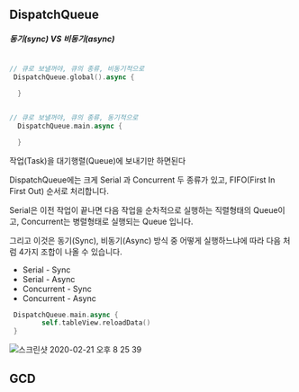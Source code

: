 ## DispatchQueue



##### 동기(sync) VS 비동기(async)

 ~~~swift

// 큐로 보낼꺼야, 큐의 종류, 비동기적으로
  DispatchQueue.global().async {

   }


// 큐로 보낼꺼야, 큐의 종류, 동기적으로
   DispatchQueue.main.async {

   }

 ~~~

 

작업(Task)을 대기행렬(Queue)에 보내기만 하면된다



DispatchQueue에는 크게 Serial 과 Concurrent 두 종류가 있고, FIFO(First In First Out) 순서로 처리합니다.

Serial은 이전 작업이 끝나면 다음 작업을 순차적으로 실행하는 직렬형태의 Queue이고, Concurrent는 병렬형태로 실행되는 Queue 입니다.



그리고 이것은 동기(Sync), 비동기(Async) 방식 중 어떻게 실행하느냐에 따라 다음 처럼 4가지 조합이 나올 수 있습니다.

- Serial - Sync
- Serial - Async
- Concurrent - Sync
- Concurrent - Async



~~~swift
 DispatchQueue.main.async {
        self.tableView.reloadData()
 }
~~~



![스크린샷 2020-02-21 오후 8 25 39](https://user-images.githubusercontent.com/47776915/75030915-7fb5fb00-54e8-11ea-878a-6c87647e981a.png)



## GCD